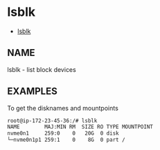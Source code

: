 # lsblk

- [lsblk](https://man7.org/linux/man-pages/man8/lsblk.8.html)

## NAME

lsblk - list block devices

## EXAMPLES

To get the disknames and mountpoints

```bash
root@ip-172-23-45-36:/# lsblk
NAME        MAJ:MIN RM  SIZE RO TYPE MOUNTPOINT
nvme0n1     259:0    0   20G  0 disk
└─nvme0n1p1 259:1    0    8G  0 part /
```
